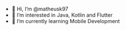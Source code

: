 - 👋 Hi, I’m @matheusk97
- 👀 I’m interested in Java, Kotlin and Flutter
- 🌱 I’m currently learning Mobile Development


<!---
matheusk97/matheusk97 is a ✨ special ✨ repository because its `README.md` (this file) appears on your GitHub profile.
You can click the Preview link to take a look at your changes.
--->
